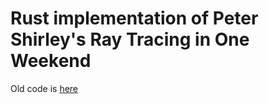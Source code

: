 # Rust implementation of Peter Shirley's Ray Tracing in One Weekend

Old code is [here](https://github.com/ryhig/old_learning_ray_tracing)